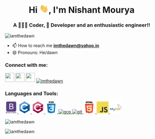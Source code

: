 <h1 align="center">Hi <img src="https://raw.githubusercontent.com/ABSphreak/ABSphreak/master/gifs/Hi.gif" width="30px">, I'm Nishant Mourya</h1>
<h3 align="center">A 👨🏻‍💻 Coder, 🔗 Developer and an enthusiastic engineer!!</h3>

<p align="left"> <img src="https://komarev.com/ghpvc/?username=iamthedawn&label=Profile%20views&color=0e75b6&style=flat" alt="iamthedawn" /> </p>

- 📫 How to reach me **imthedawn@yahoo.in**
- 😄 Pronouns: He/dawn


<h3 align="left">Connect with me:</h3>
<p align="left">
<a href="https://twitter.com/nishhant__" target="blank" ><img src="https://img.icons8.com/doodle/48/000000/twitter--v1.png" height="30" width="30" /></a>
<a href="https://linkedin.com/in/nishant-mourya-217953190" target="blank"><img src="https://img.icons8.com/doodle/48/000000/linkedin--v2.png" height="30" width="30"/></a>
<a href="https://instagram.com/nishhant" target="blank"><img src="https://img.icons8.com/doodle/50/000000/instagram-new.png" height="30" width="30" /></a>
<a href="https://www.codechef.com/users/imthedawn" target="blank"><img align="center" src="https://cdn.jsdelivr.net/npm/simple-icons@3.1.0/icons/codechef.svg" alt="imthedawn" height="30" width="30" /></a>
</p>

<h3 align="left">Languages and Tools:</h3>
<p align="left"> <a href="https://getbootstrap.com" target="_blank"> <img src="https://raw.githubusercontent.com/devicons/devicon/master/icons/bootstrap/bootstrap-plain-wordmark.svg" alt="bootstrap" width="40" height="40"/> </a> <a href="https://www.cprogramming.com/" target="_blank"> <img src="https://raw.githubusercontent.com/devicons/devicon/master/icons/c/c-original.svg" alt="c" width="40" height="40"/> </a> <a href="https://www.w3schools.com/cpp/" target="_blank"> <img src="https://raw.githubusercontent.com/devicons/devicon/master/icons/cplusplus/cplusplus-original.svg" alt="cplusplus" width="40" height="40"/> </a> <a href="https://www.w3schools.com/css/" target="_blank"> <img src="https://raw.githubusercontent.com/devicons/devicon/master/icons/css3/css3-original-wordmark.svg" alt="css3" width="40" height="40"/> </a> <a href="https://cloud.google.com" target="_blank"> <img src="https://www.vectorlogo.zone/logos/google_cloud/google_cloud-icon.svg" alt="gcp" width="40" height="40"/> </a> <a href="https://git-scm.com/" target="_blank"> <img src="https://www.vectorlogo.zone/logos/git-scm/git-scm-icon.svg" alt="git" width="40" height="40"/> </a> <a href="https://www.w3.org/html/" target="_blank"> <img src="https://raw.githubusercontent.com/devicons/devicon/master/icons/html5/html5-original-wordmark.svg" alt="html5" width="40" height="40"/> </a> <a href="https://developer.mozilla.org/en-US/docs/Web/JavaScript" target="_blank"> <img src="https://raw.githubusercontent.com/devicons/devicon/master/icons/javascript/javascript-original.svg" alt="javascript" width="40" height="40"/> </a> <a href="https://www.mysql.com/" target="_blank"> <img src="https://raw.githubusercontent.com/devicons/devicon/master/icons/mysql/mysql-original-wordmark.svg" alt="mysql" width="40" height="40"/> </a> </p>

<p><img align="center" src="https://github-readme-stats.vercel.app/api/top-langs?username=iamthedawn&show_icons=true&locale=en&layout=compact" alt="iamthedawn" /></p>

<p><img align="center" src="https://github-readme-streak-stats.herokuapp.com/?user=iamthedawn&" alt="iamthedawn" /></p>
